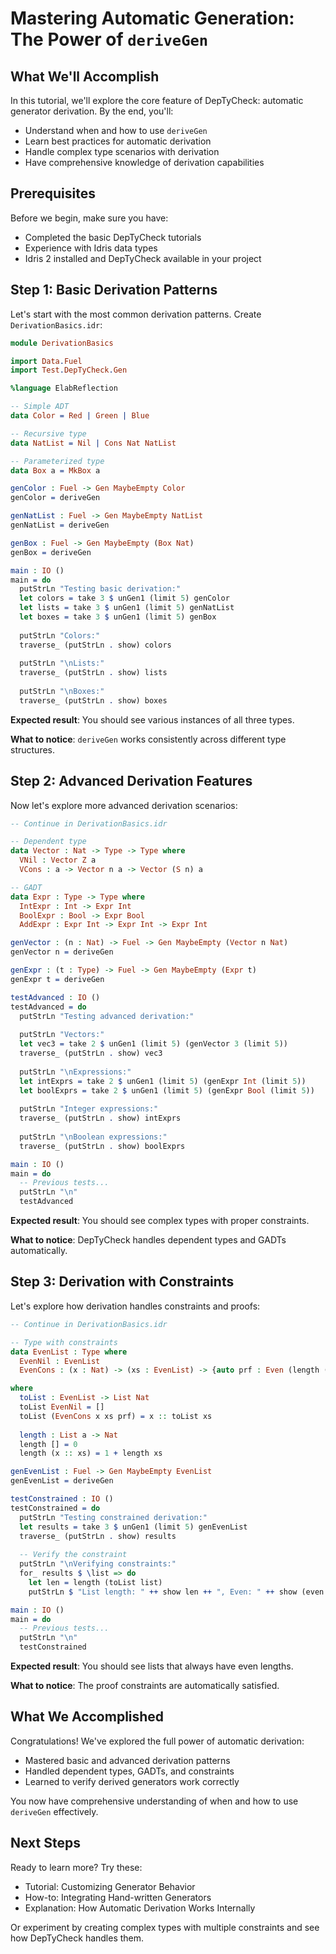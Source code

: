 # Mastering Automatic Generation: The Power of `deriveGen`

## What We'll Accomplish
In this tutorial, we'll explore the core feature of DepTyCheck: automatic generator derivation. By the end, you'll:
- Understand when and how to use `deriveGen`
- Learn best practices for automatic derivation
- Handle complex type scenarios with derivation
- Have comprehensive knowledge of derivation capabilities

## Prerequisites
Before we begin, make sure you have:
- Completed the basic DepTyCheck tutorials
- Experience with Idris data types
- Idris 2 installed and DepTyCheck available in your project

## Step 1: Basic Derivation Patterns

Let's start with the most common derivation patterns. Create `DerivationBasics.idr`:

```idris
module DerivationBasics

import Data.Fuel
import Test.DepTyCheck.Gen

%language ElabReflection

-- Simple ADT
data Color = Red | Green | Blue

-- Recursive type
data NatList = Nil | Cons Nat NatList

-- Parameterized type
data Box a = MkBox a

genColor : Fuel -> Gen MaybeEmpty Color
genColor = deriveGen

genNatList : Fuel -> Gen MaybeEmpty NatList
genNatList = deriveGen

genBox : Fuel -> Gen MaybeEmpty (Box Nat)
genBox = deriveGen

main : IO ()
main = do
  putStrLn "Testing basic derivation:"
  let colors = take 3 $ unGen1 (limit 5) genColor
  let lists = take 3 $ unGen1 (limit 5) genNatList
  let boxes = take 3 $ unGen1 (limit 5) genBox
  
  putStrLn "Colors:"
  traverse_ (putStrLn . show) colors
  
  putStrLn "\nLists:"
  traverse_ (putStrLn . show) lists
  
  putStrLn "\nBoxes:"
  traverse_ (putStrLn . show) boxes
```

**Expected result**: You should see various instances of all three types.

**What to notice**: `deriveGen` works consistently across different type structures.

## Step 2: Advanced Derivation Features

Now let's explore more advanced derivation scenarios:

```idris
-- Continue in DerivationBasics.idr

-- Dependent type
data Vector : Nat -> Type -> Type where
  VNil : Vector Z a
  VCons : a -> Vector n a -> Vector (S n) a

-- GADT
data Expr : Type -> Type where
  IntExpr : Int -> Expr Int
  BoolExpr : Bool -> Expr Bool
  AddExpr : Expr Int -> Expr Int -> Expr Int

genVector : (n : Nat) -> Fuel -> Gen MaybeEmpty (Vector n Nat)
genVector n = deriveGen

genExpr : (t : Type) -> Fuel -> Gen MaybeEmpty (Expr t)
genExpr t = deriveGen

testAdvanced : IO ()
testAdvanced = do
  putStrLn "Testing advanced derivation:"
  
  putStrLn "Vectors:"
  let vec3 = take 2 $ unGen1 (limit 5) (genVector 3 (limit 5))
  traverse_ (putStrLn . show) vec3
  
  putStrLn "\nExpressions:"
  let intExprs = take 2 $ unGen1 (limit 5) (genExpr Int (limit 5))
  let boolExprs = take 2 $ unGen1 (limit 5) (genExpr Bool (limit 5))
  
  putStrLn "Integer expressions:"
  traverse_ (putStrLn . show) intExprs
  
  putStrLn "\nBoolean expressions:"
  traverse_ (putStrLn . show) boolExprs

main : IO ()
main = do
  -- Previous tests...
  putStrLn "\n"
  testAdvanced
```

**Expected result**: You should see complex types with proper constraints.

**What to notice**: DepTyCheck handles dependent types and GADTs automatically.

## Step 3: Derivation with Constraints

Let's explore how derivation handles constraints and proofs:

```idris
-- Continue in DerivationBasics.idr

-- Type with constraints
data EvenList : Type where
  EvenNil : EvenList
  EvenCons : (x : Nat) -> (xs : EvenList) -> {auto prf : Even (length (toList xs) + 1)} -> EvenList

where
  toList : EvenList -> List Nat
  toList EvenNil = []
  toList (EvenCons x xs prf) = x :: toList xs
  
  length : List a -> Nat
  length [] = 0
  length (x :: xs) = 1 + length xs

genEvenList : Fuel -> Gen MaybeEmpty EvenList
genEvenList = deriveGen

testConstrained : IO ()
testConstrained = do
  putStrLn "Testing constrained derivation:"
  let results = take 3 $ unGen1 (limit 5) genEvenList
  traverse_ (putStrLn . show) results
  
  -- Verify the constraint
  putStrLn "\nVerifying constraints:"
  for_ results $ \list => do
    let len = length (toList list)
    putStrLn $ "List length: " ++ show len ++ ", Even: " ++ show (even len)

main : IO ()
main = do
  -- Previous tests...
  putStrLn "\n"
  testConstrained
```

**Expected result**: You should see lists that always have even lengths.

**What to notice**: The proof constraints are automatically satisfied.

## What We Accomplished

Congratulations! We've explored the full power of automatic derivation:
- Mastered basic and advanced derivation patterns
- Handled dependent types, GADTs, and constraints
- Learned to verify derived generators work correctly

You now have comprehensive understanding of when and how to use `deriveGen` effectively.

## Next Steps

Ready to learn more? Try these:
- Tutorial: Customizing Generator Behavior
- How-to: Integrating Hand-written Generators
- Explanation: How Automatic Derivation Works Internally

Or experiment by creating complex types with multiple constraints and see how DepTyCheck handles them.